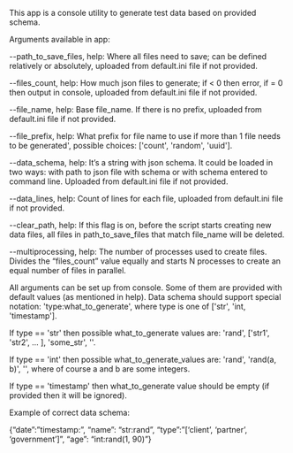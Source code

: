 This app is a console utility to generate test data based on provided schema. 

Arguments available in app:

--path_to_save_files, help: Where all files need to save; can be defined relatively or absolutely,
                            uploaded from default.ini file if not provided.

--files_count, help: How much json files to generate; if < 0 then error, if = 0 then output in console,
                     uploaded from default.ini file if not provided.

--file_name, help: Base file_name. If there is no prefix, uploaded from default.ini file if not provided.

--file_prefix, help: What prefix for file name to use if more than 1 file needs to be generated',
                     possible choices: ['count', 'random', 'uuid']. 

--data_schema, help: It’s a string with json schema. It could be loaded in two ways: with path to json file with schema
                     or with schema entered to command line. Uploaded from default.ini file if not provided.

--data_lines, help: Count of lines for each file, uploaded from default.ini file if not provided.

--clear_path, help: If this flag is on, before the script starts creating new data files,
                    all files in path_to_save_files that match file_name will be deleted.

--multiprocessing, help: The number of processes used to create files. Divides the “files_count” value equally and starts N processes
                         to create an equal number of files in parallel.

All arguments can be set up from console. Some of them are provided with default values (as mentioned in help). 
Data schema should support special notation: 'type:what_to_generate', where type is one of \['str', 'int, 'timestamp'\].

If type == 'str' then possible what_to_generate values are: 'rand', \['str1', 'str2', ... \], 'some_str', ''.

If type == 'int' then possible what_to_generate_values are: 'rand', 'rand(a, b)', '', where of course a and b are some integers.

If type == 'timestamp' then what_to_generate value should be empty (if provided then it will be ignored). 

Example of correct data schema:

{“date”:”timestamp:”, “name”: “str:rand”, “type”:”\[‘client’, ‘partner’, ‘government’\]”, “age”: “int:rand(1, 90)”}
